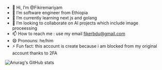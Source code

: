 - 👋 Hi, I’m @Fikiremariyam
- 👀 I’m software engineer from Ethiopia 
- 🌱 I’m currently learning next js and golang
- 💞️ I’m looking to collaborate on AI projects which include image proceessing 
- 📫 How to reach me : use my email fikerbdu@gmail.com
- 😄 Pronouns: he/him
- ⚡ Fun fact: this account is create because i am blocked from my original account thanks to 2FA


![Anurag's GitHub stats](https://github-readme-stats.vercel.app/api?username=anuraghazra&show=reviews,discussions_started,discussions_answered,prs_merged,prs_merged_percentage)

<!---
Fikiremariyam/Fikiremariyam is a ✨ special ✨ repository because its `README.md` (this file) appears on your GitHub profile.
You can click the Preview link to take a look at your changes.
--->
